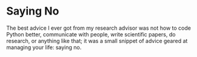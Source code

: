 # Saying No

The best advice I ever got from my research advisor
was not how to code Python better, communicate with people,
write scientific papers, do research, or anything like that;
it was a small snippet of advice geared at managing your life:
saying no.


